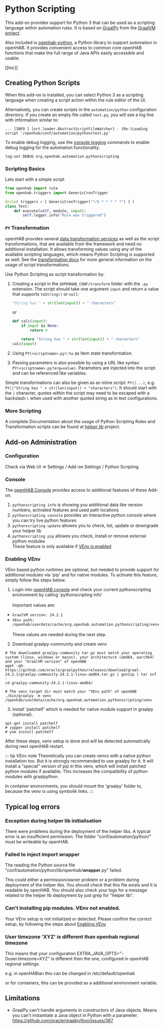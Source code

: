 # Python Scripting

This add-on provides support for Python 3 that can be used as a scripting language within automation rules.
It is based on [GraalPy](https://www.graalvm.org/python/) from the [GraalVM project](https://www.graalvm.org/).

Also included is [openhab-python](https://github.com/openhab/openhab-python), a Python library to support automation in openHAB.
It provides convenient access to common core openHAB functions that make the full range of Java APIs easily accessible and usable.

[[toc]]

## Creating Python Scripts

When this add-on is installed, you can select Python 3 as a scripting language when creating a script action within the rule editor of the UI.

Alternatively, you can create scripts in the `automation/python` configuration directory.
If you create an empty file called `test.py`, you will see a log line with information similar to:

```text
... [INFO ] [ort.loader.AbstractScriptFileWatcher] - (Re-)Loading script '/openhab/conf/automation/python/test.py'
```

To enable debug logging, use the [console logging](https://openhab.org/docs/administration/logging.html) commands to
enable debug logging for the automation functionality:

```text
log:set DEBUG org.openhab.automation.pythonscripting
```

### Scripting Basics

Lets start with a simple script

```python
from openhab import rule
from openhab.triggers import GenericCronTrigger

@rule( triggers = [ GenericCronTrigger("*/5 * * * * ?") ] )
class Test:
    def execute(self, module, input):
        self.logger.info("Rule was triggered")
```

### `PY` Transformation

openHAB provides several [data transformation services](https://www.openhab.org/addons/#transform) as well as the script transformations, that are available from the framework and need no additional installation.
It allows transforming values using any of the available scripting languages, which means Python Scripting is supported as well.
See the [transformation docs](https://openhab.org/docs/configuration/transformations.html#script-transformation) for more general information on the usage of script transformations.

Use Python Scripting as script transformation by:

1. Creating a script in the `$OPENHAB_CONF/transform` folder with the `.py` extension.
   The script should take one argument `input` and return a value that supports `toString()` or `null`:

   ```python
   "String has " + str(len(input)) + " characters"
   ```

   or 
   
   ```python
   def calc(input):
       if input is None:
           return 0

       return "String has " + str(len(input)) + " characters"
   calc(input)
   ```

2. Using `PY(<scriptname>.py):%s` as Item state transformation.
3. Passing parameters is also possible by using a URL like syntax: `PY(<scriptname>.py?arg=value)`.
   Parameters are injected into the script and can be referenced like variables.

Simple transformations can also be given as an inline script: `PY(|...)`, e.g. `PY(|"String has " + str(len(input)) + "characters")`.
It should start with the `|` character, quotes within the script may need to be escaped with a backslash `\` when used with another quoted string as in text configurations.

### More Scripting

A complete Documentation about the usage of Python Scripting Rules and Transformation scripts can be found at [helper lib](https://github.com/openhab/openhab-python/blob/main/README.md) project.

## Add-on Administration

### Configuration

Check via Web UI => Settings / Add-on Settings / Python Scripting

### Console

The [openHAB Console](https://www.openhab.org/docs/administration/console.html) provides access to additional features of these Add-on.

1. `pythonscripting info` is showing you additional data like version numbers, activated features and used path locations
2. `pythonscripting console` provides an interactive python console where you can try live python features
3. `pythonscripting update` allowes you to check, list, update or downgrade your helper lib
4. `pythonscripting pip` allowes you check, install or remove external python modules<br/>These feature is only available if [VEnv is enabled](#enabling-venv)

### Enabling VEnv

VEnv based python runtimes are optional, but needed to provide support for additional modules via 'pip' and for native modules. To activate this feature, simply follow the steps below.

1. Login into [openHAB console](https://www.openhab.org/docs/administration/console.html) and check your current pythonscripting environment by calling 'pythonscripting info'<br/><br/>Important values are:

- `GraalVM version: 24.2.1`
- `VEnv path: /openhab/userdata/cache/org.openhab.automation.pythonscripting/venv`<br/><br/>These values are needed during the next step.

2. Download graalpy-community and create venv

```shell
# The downloaded graalpy-community tar.gz must match your operating system (linux, windows or macos), your architecture (amd64, aarch64) and your "GraalVM version" of openHAB
wget -qO- https://github.com/oracle/graalpython/releases/download/graal-24.2.1/graalpy-community-24.2.1-linux-amd64.tar.gz | gunzip | tar xvf -
cd graalpy-community-24.2.1-linux-amd64/

# The venv target dir must match your "VEnv path" of openHAB
./bin/graalpy -m venv /openhab/userdata/cache/org.openhab.automation.pythonscripting/venv
```

3. Install 'patchelf' which is needed for native module support in graalpy (optional).

```
apt-get install patchelf
# zypper install patchelf
# yum install patchelf
```

After these steps, venv setup is done and will be detected automatically during next openHAB restart.

::: tip VEnv note
Theoretically you can create venvs with a native python installation too. But it is strongly recommended to use graalpy for it. It will install a "special" version of pip in this venv, which will install patched python modules if available. This increases the compatibility of python modules with graalpython.

In container environments, you should mount the 'graalpy' folder to, because the venv is using symbolik links.
:::

## Typical log errors

### Exception during helper lib initialisation

There were problems during the deployment of the helper libs.
A typical error is an insufficient permission.
The folder "conf/automation/python/" must be writeable by openHAB.

### Failed to inject import wrapper

The reading the Python source file "conf/automation/python/lib/openhab/__wrapper__.py" failed.

This could either a permission/owner problem or a problem during deployment of the helper libs.
You should check that this file exists and it is readable by openHAB.
You should also check your logs for a message related to the helper lib deployment by just grep for "helper lib".

### Can't installing pip modules. VEnv not enabled.

Your VEnv setup is not initialized or detected. Please confirm the correct setup, by following the steps about [Enabling VEnv](#enabling-venv)

### User timezone 'XYZ' is different than openhab regional timezone

This means that your configuration EXTRA_JAVA_OPTS="-Duser.timezone=XYZ" is different then the one, configured in openHAB regional settings.

e.g. in openHABian this can be changed in /etc/default/openhab

or for containers, this can be provided as a additional environment variable.

## Limitations

- GraalPy can't handle arguments in constructors of Java objects. Means you can't instantiate a Java object in Python with a parameter. https://github.com/oracle/graalpython/issues/367
